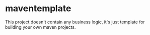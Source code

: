 # maventemplate
This project doesn't contain any business logic, it's just template for building your own maven projects.

